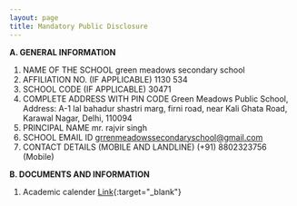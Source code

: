 ```yaml
---
layout: page
title: Mandatory Public Disclosure
---
```


**A. GENERAL INFORMATION**

1.	NAME OF THE SCHOOL	green meadows secondary school
2.	AFFILIATION NO. (IF APPLICABLE)	1130 534
3.	SCHOOL CODE (IF APPLICABLE)	30471
4.	COMPLETE ADDRESS WITH PIN CODE	Green Meadows Public School, Address: A-1 lal bahadur shastri marg,
firni road, near Kali Ghata Road,
Karawal Nagar, Delhi, 110094
5.	PRINCIPAL NAME mr. rajvir singh
6.	SCHOOL EMAIL ID	grrenmeadowssecondaryschool@gmail.com
7.	CONTACT DETAILS (MOBILE AND LANDLINE)	(+91) 8802323756 (Mobile)

**B. DOCUMENTS AND INFORMATION**

1. Academic calender [Link](https://drive.google.com/drive/folders/1zWJJ3DXmfQLBCq2KYnwAsupljPtIpN8q){:target="_blank"}
